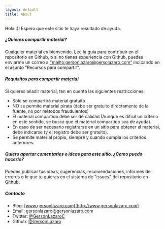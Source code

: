```yaml
---
layout: default
title: About
---
```


Hola :)!
Espero que este sitio te haya resultado de ayuda. 

##### ¿Quieres compartir material?

Cualquier material es bienvenido. Lee la guia para contribuir en el repositorio en Github, o si no tienes experiencia con Github, puedes enviarme un correo a ["mailto:gersonlazaro@gersolazaro.com"](gersonlazaro@gersonlazaro.com) indicando en el asunto "Recursos para compartir".

##### Requisitos para compartir material

Si quieres añadir material, ten en cuenta las siguientes restricciones:

* Solo se compartirá material gratuito.
* NO se permite material pirata (debe ser gratuito directamente de la fuente, no por métodos fraudulentos)
* El material compartido debe ser de calidad (Aunque es dificil un criterio en este sentido, se busca que el material compartido sea de ayuda).
* En caso de ser necesario registrarse en un sitio para obtener el material, debe indicarse (y el registro debe ser gratuito).
* Se permite material propio, siempre y cuando cumpla los criterios anteriores.

##### Quiero aportar comentarios o ideas para este sitio. ¿Como puedo hacerlo?

Puedes publicar tus ideas, sugerencias, recomendaciones, informes de errores o lo que tu quieras en el sistema de "issues" del repositorio en Github.

##### Contacto

* Blog: [www.gersonlazaro.com](http://www.gersonlazaro.com)
* Email: [gersonlazaro@gersonlazaro.com](gersonlazaro@gersonlazaro.com)
* Twitter: [@GersonLazaroC](http://www.twitter.com/GersonLazaroC)
* Github: [@GersonLazaro](http://www.github.com/gersonlazaro)

